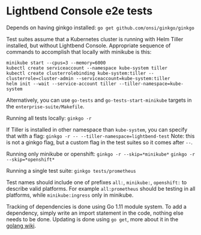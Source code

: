 # Lightbend Console e2e tests

Depends on having ginkgo installed:
`go get github.com/onsi/ginkgo/ginkgo`

Test suites assume that a Kubernetes cluster is running with Helm Tiller installed, but without Lightbend Console. Appropriate sequence of commands to accomplish that locally with minikube is this:
```
minikube start --cpus=3 --memory=6000
kubectl create serviceaccount --namespace kube-system tiller
kubectl create clusterrolebinding kube-system:tiller --clusterrole=cluster-admin --serviceaccount=kube-system:tiller
helm init --wait --service-account tiller --tiller-namespace=kube-system
```
Alternatively, you can use `go-tests` and `go-tests-start-minikube` targets in the `enterprise-suite/Makefile`.

Running all tests locally:
`ginkgo -r`

If Tiller is installed in other namespace than `kube-system`, you can specify that with a flag:
`ginkgo -r -- --tiller-namespace=lightbend-test`
Note: this is not a ginkgo flag, but a custom flag in the test suites so it comes after `--`.

Running only minikube or openshift:
`ginkgo -r --skip=*minikube*`
`ginkgo -r --skip=*openshift*`

Running a single test suite:
`ginkgo tests/prometheus`

Test names should include one of prefixes `all:`, `minikube:`, `openshift:` to describe valid platforms.
For example `all:prometheus` should be testing in all platforms, while `minikube:ingress` only in minikube.

Tracking of dependencies is done using Go 1.11 module system. To add a dependency, simply write an import
statement in the code, nothing else needs to be done. Updating is done using `go get`, more about it in the 
[golang wiki](https://github.com/golang/go/wiki/Modules#how-to-upgrade-and-downgrade-dependencies).
